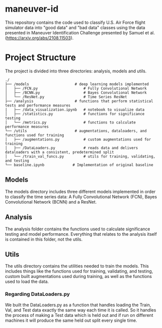 # maneuver-id

This repository contains the code used to classify U.S. Air Force flight simulator data into "good data" and "bad data" classes using the data presented in Maneuver Identification Challenge presented by Samuel et al. (https://arxiv.org/abs/2108.11503).

# Project Structure 

The project is divided into three directories: analysis, models and utils.

    ./
    ├── /models                     # deep learning models implemented
    │   ├── /FCN.py                     # Fully Convolutional Network
    │   ├── /BCNN.py                    # Bayes Convolutional Network
    │   └── /ResNet.py                  # Time Series ResNet
    ├── /analysis                   # functions that perform statistical tests and performance measures
    |   ├── /data_visualization.ipynb   # notebook to visualize data
    │   ├── /statistics.py              # functions for significance testing
    │   └── /metrics.py                 # functions to calculate performance measures
    └── /utils                      # augmentations, dataloaders, and functions used for training
    │   ├── /augmentations.py           # custom augmentations used for training
    │   ├── /DataLoaders.py             # reads data and delivers dataloaders with a consistent, predetermined split
    │   └── /train_val_funcs.py         # utils for training, validating, and testing
    └── baseline.ipynb             # Implementation of original baseline

## Models

The models directory includes three different models implemented in order to classify the time series data: A Fully Convolutional Network (FCN), Bayes Convolutional Network (BCNN) and a ResNet.

## Analysis

The analysis folder contains the functions used to calculate significance testing and model performance. Everything that relates to the analysis itself is contained in this folder, not the utils.

## Utils

The utils directory contains the utilities needed to train the models. This includes things like the functions used for training, validating, and testing, custom built augmentations used during training, as well as the functions used to load the data.

### Regarding DataLoaders.py

We built the DataLoaders.py as a function that handles loading the Train, Val, and Test data exactly the same way each time it is called. So it handles the process of making a Test data which is held out and if run on different machines it will produce the same held out split every single time.
